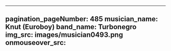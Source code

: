 ------
pagination_pageNumber: 485
musician_name: Knut (Euroboy)
band_name: Turbonegro
img_src: images/musician0493.png
onmouseover_src: 
------